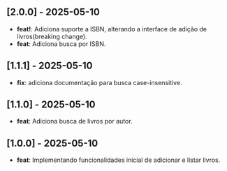 ## [2.0.0] - 2025-05-10
- **feat!**: Adiciona suporte a ISBN, alterando a interface de adição de livros(breaking change).
- **feat**: Adiciona busca por ISBN.

## [1.1.1] - 2025-05-10
- **fix**: adiciona documentação para busca case-insensitive.

## [1.1.0] - 2025-05-10
- **feat**: Adiciona busca de livros por autor.

## [1.0.0] - 2025-05-10
 - **feat**: Implementando funcionalidades inicial de adicionar e listar livros.
